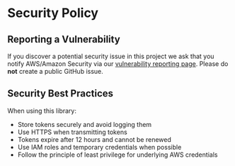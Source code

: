 # Security Policy

## Reporting a Vulnerability

If you discover a potential security issue in this project we ask that you notify AWS/Amazon Security via our [vulnerability reporting page](http://aws.amazon.com/security/vulnerability-reporting/). Please do **not** create a public GitHub issue.

## Security Best Practices

When using this library:

- Store tokens securely and avoid logging them
- Use HTTPS when transmitting tokens
- Tokens expire after 12 hours and cannot be renewed
- Use IAM roles and temporary credentials when possible
- Follow the principle of least privilege for underlying AWS credentials
